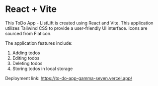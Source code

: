 # React + Vite

This ToDo App - ListLift is created using React and Vite. This application utilizes Tailwind CSS to provide a user-friendly UI interface. Icons are sourced from Flaticon.

The application features include:

1. Adding todos
2. Editing todos
3. Deleting todos
4. Storing todos in local storage

Deployment link: https://to-do-app-gamma-seven.vercel.app/

